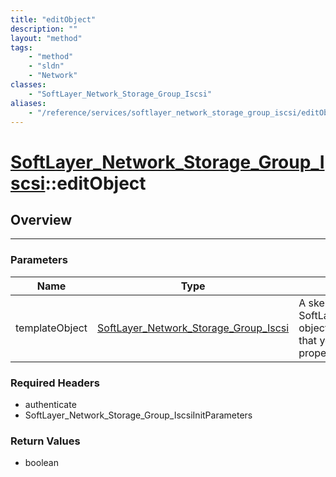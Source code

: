 ```yaml
---
title: "editObject"
description: ""
layout: "method"
tags:
    - "method"
    - "sldn"
    - "Network"
classes:
    - "SoftLayer_Network_Storage_Group_Iscsi"
aliases:
    - "/reference/services/softlayer_network_storage_group_iscsi/editObject"
---
```

# [SoftLayer_Network_Storage_Group_Iscsi](/reference/services/SoftLayer_Network_Storage_Group_Iscsi)::editObject





## Overview 


-----

### Parameters 
|Name | Type | Description |
| --- | --- | --- |
|templateObject| <a href='/reference/datatypes/SoftLayer_Network_Storage_Group_Iscsi'>SoftLayer_Network_Storage_Group_Iscsi </a>| A skeleton SoftLayer_Network_Storage_Group_Iscsi object with only the properties defined that you wish to change. Unchanged properties are left alone.|


### Required Headers
* authenticate
* SoftLayer_Network_Storage_Group_IscsiInitParameters


### Return Values
* boolean




